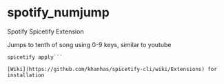 # spotify_numjump
Spotify Spicetify Extension

Jumps to tenth of song using 0-9 keys, similar to youtube

```spicetify config extensions numjump.js
spicetify apply```

[Wiki](https://github.com/khanhas/spicetify-cli/wiki/Extensions) for installation
